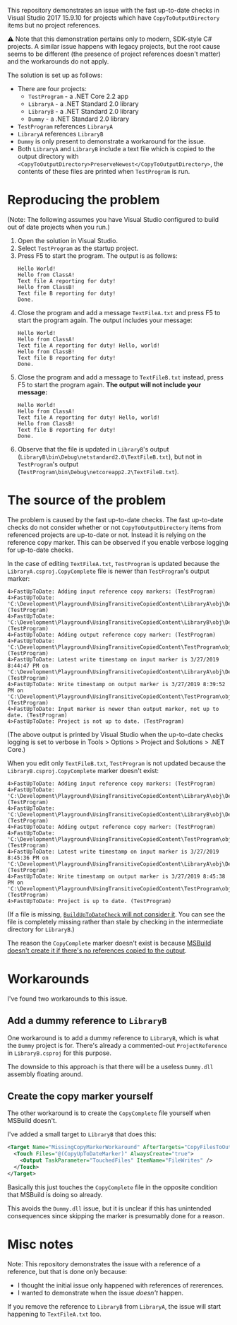 This repository demonstrates an issue with the fast up-to-date checks in Visual Studio 2017 15.9.10 for projects which have `CopyToOutputDirectory` items but no project references.

⚠ Note that this demonstration pertains only to modern, SDK-style C# projects. A similar issue happens with legacy projects, but the root cause seems to be different (the presence of project references doesn't matter) and the workarounds do not apply.

The solution is set up as follows:

* There are four projects:
    * `TestProgram` - a .NET Core 2.2 app
    * `LibraryA` - a .NET Standard 2.0 library
    * `LibraryB` - a .NET Standard 2.0 library
    * `Dummy` - a .NET Standard 2.0 library
* `TestProgram` references `LibraryA`
* `LibraryA` references `LibraryB`
* `Dummy` is only present to demonstrate a workaround for the issue.
* Both `LibraryA` and `LibraryB` include a text file which is copied to the output directory with `<CopyToOutputDirectory>PreserveNewest</CopyToOutputDirectory>`, the contents of these files are printed when `TestProgram` is run.

# Reproducing the problem

(Note: The following assumes you have Visual Studio configured to build out of date projects when you run.)

1. Open the solution in Visual Studio.
2. Select `TestProgram` as the startup project.
3. Press F5 to start the program. The output is as follows:
    ```
    Hello World!
    Hello from ClassA!
    Text file A reporting for duty!
    Hello from ClassB!
    Text file B reporting for duty!
    Done.
    ```
4. Close the program and add a message `TextFileA.txt` and press F5 to start the program again. The output includes your message:
    ```
    Hello World!
    Hello from ClassA!
    Text file A reporting for duty! Hello, world!
    Hello from ClassB!
    Text file B reporting for duty!
    Done.
    ```
5. Close the program and add a message to `TextFileB.txt` instead, press F5 to start the program again. **The output will not include your message:**
    ```
    Hello World!
    Hello from ClassA!
    Text file A reporting for duty! Hello, world!
    Hello from ClassB!
    Text file B reporting for duty!
    Done.
    ```
6. Observe that the file is updated in `LibraryB`'s output (`LibraryB\bin\Debug\netstandard2.0\TextFileB.txt`), but not in `TestProgram`'s output (`TestProgram\bin\Debug\netcoreapp2.2\TextFileB.txt`).

# The source of the problem

The problem is caused by the fast up-to-date checks. The fast up-to-date checks do not consider whether or not `CopyToOutputDirectory` items from referenced projects are up-to-date or not. Instead it is relying on the reference copy marker. This can be observed if you enable verbose logging for up-to-date checks.

In the case of editing `TextFileA.txt`, `TestProgram` is updated because the `LibraryA.csproj.CopyComplete` file is newer than `TestProgram`'s output marker:

```
4>FastUpToDate: Adding input reference copy markers: (TestProgram)
4>FastUpToDate:     'C:\Development\Playground\UsingTransitiveCopiedContent\LibraryA\obj\Debug\netstandard2.0\LibraryA.csproj.CopyComplete' (TestProgram)
4>FastUpToDate:     'C:\Development\Playground\UsingTransitiveCopiedContent\LibraryB\obj\Debug\netstandard2.0\LibraryB.csproj.CopyComplete' (TestProgram)
4>FastUpToDate: Adding output reference copy marker: (TestProgram)
4>FastUpToDate:     'C:\Development\Playground\UsingTransitiveCopiedContent\TestProgram\obj\Debug\netcoreapp2.2\TestProgram.csproj.CopyComplete' (TestProgram)
4>FastUpToDate: Latest write timestamp on input marker is 3/27/2019 8:44:47 PM on 'C:\Development\Playground\UsingTransitiveCopiedContent\LibraryA\obj\Debug\netstandard2.0\LibraryA.csproj.CopyComplete'. (TestProgram)
4>FastUpToDate: Write timestamp on output marker is 3/27/2019 8:39:52 PM on 'C:\Development\Playground\UsingTransitiveCopiedContent\TestProgram\obj\Debug\netcoreapp2.2\TestProgram.csproj.CopyComplete'. (TestProgram)
4>FastUpToDate: Input marker is newer than output marker, not up to date. (TestProgram)
4>FastUpToDate: Project is not up to date. (TestProgram)
```

(The above output is printed by Visual Studio when the up-to-date checks logging is set to verbose in Tools > Options > Project and Solutions > .NET Core.)

When you edit only `TextFileB.txt`, `TestProgram` is not updated because the `LibraryB.csproj.CopyComplete` marker doesn't exist:

```
4>FastUpToDate: Adding input reference copy markers: (TestProgram)
4>FastUpToDate:     'C:\Development\Playground\UsingTransitiveCopiedContent\LibraryA\obj\Debug\netstandard2.0\LibraryA.csproj.CopyComplete' (TestProgram)
4>FastUpToDate:     'C:\Development\Playground\UsingTransitiveCopiedContent\LibraryB\obj\Debug\netstandard2.0\LibraryB.csproj.CopyComplete' (TestProgram)
4>FastUpToDate: Adding output reference copy marker: (TestProgram)
4>FastUpToDate:     'C:\Development\Playground\UsingTransitiveCopiedContent\TestProgram\obj\Debug\netcoreapp2.2\TestProgram.csproj.CopyComplete' (TestProgram)
4>FastUpToDate: Latest write timestamp on input marker is 3/27/2019 8:45:36 PM on 'C:\Development\Playground\UsingTransitiveCopiedContent\LibraryA\obj\Debug\netstandard2.0\LibraryA.csproj.CopyComplete'. (TestProgram)
4>FastUpToDate: Write timestamp on output marker is 3/27/2019 8:45:38 PM on 'C:\Development\Playground\UsingTransitiveCopiedContent\TestProgram\obj\Debug\netcoreapp2.2\TestProgram.csproj.CopyComplete'. (TestProgram)
4>FastUpToDate: Project is up to date. (TestProgram)
```

(If a file is missing, [`BuildUpToDateCheck` will not consider it](https://github.com/dotnet/project-system/blob/a0f6882dd8cd38631ff2b012d71c0e3e6199123b/src/Microsoft.VisualStudio.ProjectSystem.Managed/ProjectSystem/UpToDate/BuildUpToDateCheck.cs#L313-L316). You can see the file is completely missing rather than stale by checking in the intermediate directory for `LibraryB`.)

The reason the `CopyComplete` marker doesn't exist is because [MSBuild doesn't create it if there's no references copied to the output](https://github.com/Microsoft/msbuild/blob/adb180d394176f36aca1cc2eac4455fef564739f/src/Tasks/Microsoft.Common.CurrentVersion.targets#L4348-L4393).

# Workarounds

I've found two workarounds to this issue.

## Add a dummy reference to `LibraryB`

One workaround is to add a dummy reference to `LibraryB`, which is what the `Dummy` project is for. There's already a commented-out `ProjectReference` in `LibraryB.csproj` for this purpose.

The downside to this approach is that there will be a useless `Dummy.dll` assembly floating around.

## Create the copy marker yourself

The other workaround is to create the `CopyComplete` file yourself when MSBuild doesn't.

I've added a small target to `LibraryB` that does this:

```xml
<Target Name="MissingCopyMarkerWorkaround" AfterTargets="CopyFilesToOutputDirectory" Condition="'@(ReferenceCopyLocalPaths)' == '' or '@(ReferencesCopiedInThisBuild)' == ''">
  <Touch Files="@(CopyUpToDateMarker)" AlwaysCreate="true">
    <Output TaskParameter="TouchedFiles" ItemName="FileWrites" />
  </Touch>
</Target>
```

Basically this just touches the `CopyComplete` file in the opposite condition that MSBuild is doing so already.

This avoids the `Dummy.dll` issue, but it is unclear if this has unintended consequences since skipping the marker is presumably done for a reason.

# Misc notes

Note: This repository demonstrates the issue with a reference of a reference, but that is done only because:
* I thought the initial issue only happened with references of rererences.
* I wanted to demonstrate when the issue *doesn't* happen.

If you remove the reference to `LibraryB` from `LibraryA`, the issue will start happening to `TextFileA.txt` too.
